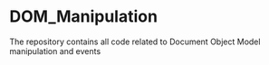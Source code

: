 # DOM_Manipulation
The repository contains all code related to Document Object Model manipulation and events
